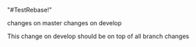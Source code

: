 "#TestRebase!" 

changes on master
changes on develop

This change on develop should be on top of all branch changes